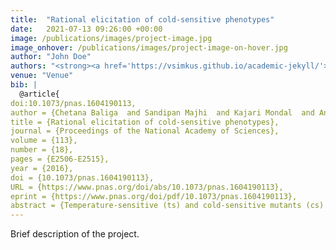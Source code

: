 ```yaml
---
title:  "Rational elicitation of cold-sensitive phenotypes"
date:   2021-07-13 09:26:00 +00:00
image: /publications/images/project-image.jpg
image_onhover: /publications/images/project-image-on-hover.jpg
author: "John Doe"
authors: "<strong><a href='https://vsimkus.github.io/academic-jekyll/'>Chetana Baliga, Sandipan Majhi, Kajari Mondal, Antara Bhattacharjee, K. VijayRaghavan,and Raghavan Varadarajana</a></strong>"
venue: "Venue"
bib: |
  @article{
doi:10.1073/pnas.1604190113,
author = {Chetana Baliga  and Sandipan Majhi  and Kajari Mondal  and Antara Bhattacharjee  and K. VijayRaghavan  and Raghavan Varadarajan },
title = {Rational elicitation of cold-sensitive phenotypes},
journal = {Proceedings of the National Academy of Sciences},
volume = {113},
number = {18},
pages = {E2506-E2515},
year = {2016},
doi = {10.1073/pnas.1604190113},
URL = {https://www.pnas.org/doi/abs/10.1073/pnas.1604190113},
eprint = {https://www.pnas.org/doi/pdf/10.1073/pnas.1604190113},
abstract = {Temperature-sensitive (ts) and cold-sensitive mutants (cs) provide rapid and reversible means to lower the level of a specific gene product at any stage in the life cycle of an organism. cs mutants are rare, and the molecular determinants of cs phenotypes are poorly understood. We present and validate a method for the rational elicitation of cold-sensitive phenotypes that involves the design of partial loss-of-function mutants based solely on amino acid sequence, and the coupling of such mutants to a heat responsive promoter. This study provides insight into the molecular determinants of cold sensitivity. Such designed cs mutants provide insight into gene function and also can be coupled with ts mutants to order genes in a pathway. Cold-sensitive phenotypes have helped us understand macromolecular assembly and biological phenomena, yet few attempts have been made to understand the basis of cold sensitivity or to elicit it by design. We report a method for rational design of cold-sensitive phenotypes. The method involves generation of partial loss-of-function mutants, at either buried or functional sites, coupled with selective overexpression strategies. The only essential input is amino acid sequence, although available structural information can be used as well. The method has been used to elicit cold-sensitive mutants of a variety of proteins, both monomeric and dimeric, and in multiple organisms, namely Escherichia coli, Saccharomyces cerevisiae, and Drosophila melanogaster. This simple, yet effective technique of inducing cold sensitivity eliminates the need for complex mutations and provides a plausible molecular mechanism for eliciting cold-sensitive phenotypes.}}
---
```

Brief description of the project.
